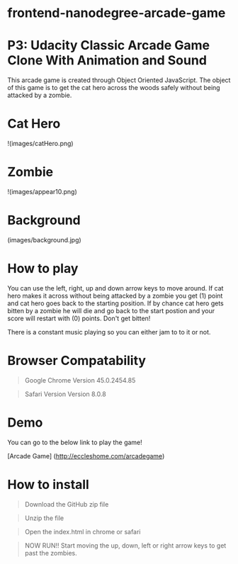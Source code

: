 frontend-nanodegree-arcade-game
===============================
# P3: Udacity Classic Arcade Game Clone With Animation and Sound

This arcade game is created through Object Oriented JavaScript. The object of this game is to get the cat hero across the woods safely without being attacked by a zombie.

# Cat Hero
 !(images/catHero.png)

# Zombie
!(images/appear10.png)

# Background
(images/background.jpg)

# How to play

You can use the left, right, up and down arrow keys to move around. If cat hero makes it across without being attacked by a zombie you get (1) point and cat hero goes back to the starting position. If by chance cat hero gets bitten by a zombie he will die and go back to the start postion and your score will restart with (0) points. Don't get bitten!

There is a constant music playing so you can either jam to to it or not.

# Browser Compatability

>Google Chrome Version 45.0.2454.85

>Safari Version Version 8.0.8

# Demo

You can go to the below link to play the game!

[Arcade Game] (http://eccleshome.com/arcadegame)

# How to install

>Download the GitHub zip file

>Unzip the file

>Open the index.html in chrome or safari

>NOW RUN!! Start moving the up, down, left or right arrow keys to get past the zombies.
